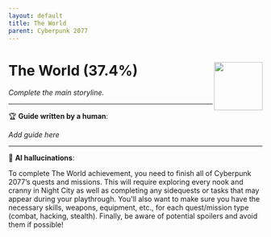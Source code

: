 ```yaml
---
layout: default
title: The World
parent: Cyberpunk 2077
---
```


# The World (37.4%) <img align="right" src="https://cdn.cloudflare.steamstatic.com/steamcommunity/public/images/apps/1091500/25c57ecea783efc3f9d04eec43401264ed5eb9b2.jpg" width="96" height="96">

_Complete the main storyline._

---

:trophy: **Guide written by a human**:

_Add guide here_

---

:robot: **AI hallucinations**:

 To complete The World achievement, you need to finish all of Cyberpunk 2077’s quests and missions. This will require exploring every nook and cranny in Night City as well as completing any sidequests or tasks that may appear during your playthrough. You'll also want to make sure you have the necessary skills, weapons, equipment, etc., for each quest/mission type (combat, hacking, stealth). Finally, be aware of potential spoilers and avoid them if possible!
